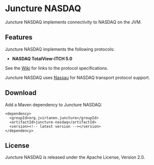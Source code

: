 Juncture NASDAQ
===============

Juncture NASDAQ implements connectivity to NASDAQ on the JVM.


Features
--------

Juncture NASDAQ implements the following protocols:

  - **NASDAQ TotalView-ITCH 5.0** 

See the [Wiki][] for links to the protocol specifications.

  [Wiki]: https://github.com/jvirtanen/juncture/wiki/

Juncture NASDAQ uses [Nassau][] for NASDAQ transport protocol support.

  [Nassau]: https://github.com/jvirtanen/nassau


Download
--------

Add a Maven dependency to Juncture NASDAQ:

    <dependency>
      <groupId>org.jvirtanen.juncture</groupId>
      <artifactId>juncture-nasdaq</artifactId>
      <version><!-- latest version --></version>
    </dependency>


License
-------

Juncture NASDAQ is released under the Apache License, Version 2.0.

